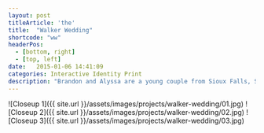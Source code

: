 ```yaml
---
layout: post
titleArticle: 'the'
title:  "Walker Wedding"
shortcode: "ww"
headerPos:
  - [bottom, right]
  - [top, left]
date:   2015-01-06 14:41:09
categories: Interactive Identity Print
description: "Brandon and Alyssa are a young couple from Sioux Falls, South Dakota that invited me to brand their special day with modern designs and an air of traditional sophistication. Partnering with Joey Thies, we also created a responsive website to complement the invitation suite and to serve as a tool for guests and members of the wedding party."
---
```


![Closeup 1]({{ site.url }}/assets/images/projects/walker-wedding/01.jpg)
![Closeup 2]({{ site.url }}/assets/images/projects/walker-wedding/02.jpg)
![Closeup 3]({{ site.url }}/assets/images/projects/walker-wedding/03.jpg)
